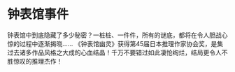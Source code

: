 # 钟表馆事件

钟表馆中到底隐藏了多少秘密？一桩桩、一件件，所有的谜底，都将在令人胆战心惊的过程中逐渐揭晓……
《钟表馆幽灵》获得第45届日本推理作家协会奖，是集过去诸多作品风格之大成的心血结晶！千万不要错过如此凄怆绚烂，结局更令人不胜惊叹的推理杰作！